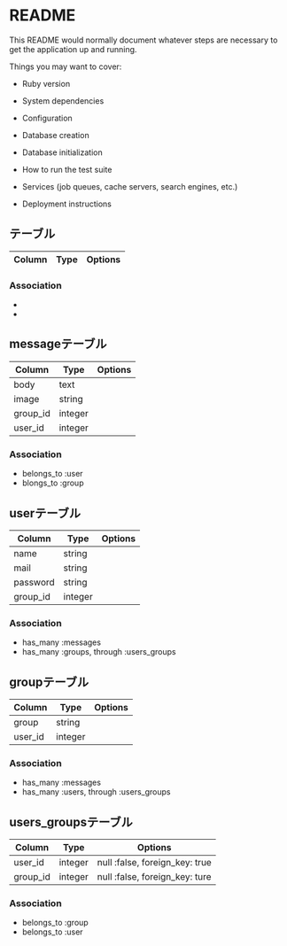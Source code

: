 # README

This README would normally document whatever steps are necessary to get the
application up and running.

Things you may want to cover:

* Ruby version

* System dependencies

* Configuration

* Database creation

* Database initialization

* How to run the test suite

* Services (job queues, cache servers, search engines, etc.)

* Deployment instructions

## テーブル

|Column|Type|Options|
|------|----|-------|

### Association
- 
- 


## messageテーブル

|Column|Type|Options|
|------|----|-------|
|body|text||
|image|string||
|group_id|integer||
|user_id|integer||

### Association
- belongs_to :user
- blongs_to :group


## userテーブル

|Column|Type|Options|
|------|----|-------|
|name|string||
|mail|string||
|password|string||
|group_id|integer||

### Association
- has_many :messages
- has_many :groups, through :users_groups


## groupテーブル

|Column|Type|Options|
|------|----|-------|
|group|string||
|user_id|integer||

### Association
- has_many :messages
- has_many :users, through :users_groups

## users_groupsテーブル

|Column|Type|Options|
|------|----|-------|
|user_id|integer|null :false, foreign_key: true|
|group_id|integer|null :false, foreign_key: ture|

### Association
- belongs_to :group 
- belongs_to :user